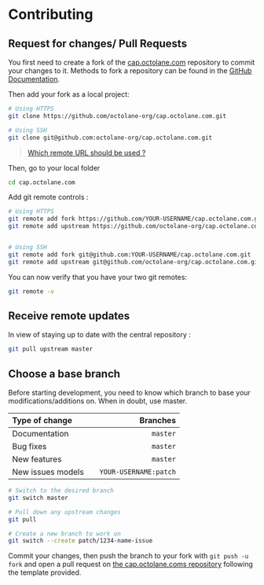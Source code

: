 # Contributing

## Request for changes/ Pull Requests
You first need to create a fork of the [cap.octolane.com](https://github.com/octolane-org/cap.octolane.com/) repository to commit your changes to it. Methods to fork a repository can be found in the [GitHub Documentation](https://docs.github.com/en/get-started/quickstart/fork-a-repo).

Then add your fork as a local project:

```sh
# Using HTTPS
git clone https://github.com/octolane-org/cap.octolane.com.git

# Using SSH
git clone git@github.com:octolane-org/cap.octolane.com.git
```

> [Which remote URL should be used ?](https://docs.github.com/en/get-started/getting-started-with-git/about-remote-repositories)

Then, go to your local folder

```sh
cd cap.octolane.com
```

Add git remote controls :

```sh
# Using HTTPS
git remote add fork https://github.com/YOUR-USERNAME/cap.octolane.com.git
git remote add upstream https://github.com/octolane-org/cap.octolane.com.git


# Using SSH
git remote add fork git@github.com:YOUR-USERNAME/cap.octolane.com.git
git remote add upstream git@github.com/octolane-org/cap.octolane.com.git
```

You can now verify that you have your two git remotes:

```sh
git remote -v
```

## Receive remote updates
In view of staying up to date with the central repository :

```sh
git pull upstream master
```

## Choose a base branch
Before starting development, you need to know which branch to base your modifications/additions on. When in doubt, use master.

| Type of change                |           | Branches              |
| :------------------           |:---------:| ---------------------:|
| Documentation                 |           | `master`              |
| Bug fixes                     |           | `master`              |
| New features                  |           | `master`              |
| New issues models             |           | `YOUR-USERNAME:patch` |

```sh
# Switch to the desired branch
git switch master

# Pull down any upstream changes
git pull

# Create a new branch to work on
git switch --create patch/1234-name-issue
```

Commit your changes, then push the branch to your fork with `git push -u fork` and open a pull request on [the cap.octolane.coms repository](https://github.com/octolane-org/cap.octolane.com/) following the template provided.